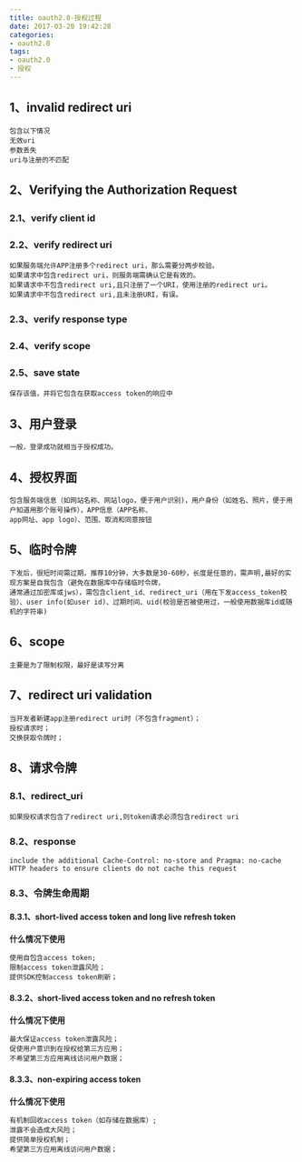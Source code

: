 ```yaml
---
title: oauth2.0-授权过程
date: 2017-03-20 19:42:28
categories:
- oauth2.0
tags:
- oauth2.0
- 授权
---
```

## 1、invalid redirect uri
```
包含以下情况
无效uri
参数丢失
uri与注册的不匹配
```
<!-- more -->
## 2、Verifying the Authorization Request
### 2.1、verify client id
### 2.2、verify redirect uri
```
如果服务端允许APP注册多个redirect uri，那么需要分两步校验。
如果请求中包含redirect uri，则服务端需确认它是有效的。
如果请求中不包含redirect uri,且只注册了一个URI，使用注册的redirect uri。
如果请求中不包含redirect uri,且未注册URI，有误。
```
### 2.3、verify response type
### 2.4、verify scope
### 2.5、save state
```
保存该值，并将它包含在获取access token的响应中
```
## 3、用户登录
```
一般，登录成功就相当于授权成功。
```
## 4、授权界面
```
包含服务端信息（如网站名称、网站logo，便于用户识别)，用户身份（如姓名、照片，便于用户知道用那个账号操作），APP信息（APP名称、
app网址、app logo）、范围、取消和同意按钮
```
## 5、临时令牌
```
下发后，很短时间需过期，推荐10分钟，大多数是30-60秒，长度是任意的，需声明,最好的实现方案是自我包含（避免在数据库中存储临时令牌，
通常通过加密库或jws），需包含client_id、redirect_uri（用在下发access_token校验）、user info(如user id)、过期时间、uid(校验是否被使用过，一般使用数据库id或随机的字符串)
```
## 6、scope
```
主要是为了限制权限，最好是读写分离
```
## 7、redirect uri validation
```
当开发者新建app注册redirect uri时（不包含fragment）；
授权请求时；
交换获取令牌时；
```
## 8、请求令牌
### 8.1、redirect_uri
```
如果授权请求包含了redirect uri,则token请求必须包含redirect uri
```
### 8.2、response
```
include the additional Cache-Control: no-store and Pragma: no-cache HTTP headers to ensure clients do not cache this request
```
### 8.3、令牌生命周期
#### 8.3.1、short-lived access token and long live refresh token
**什么情况下使用**
```
使用自包含access token;
限制access token泄露风险；
提供SDK控制access token刷新；
```
#### 8.3.2、short-lived access token and no refresh token
**什么情况下使用**
```
最大保证access token泄露风险；
促使用户意识到在授权给第三方应用；
不希望第三方应用离线访问用户数据；
```
#### 8.3.3、non-expiring access token
**什么情况下使用**
```
有机制回收access token（如存储在数据库）;
泄露不会造成大风险；
提供简单授权机制；
希望第三方应用离线访问用户数据；
